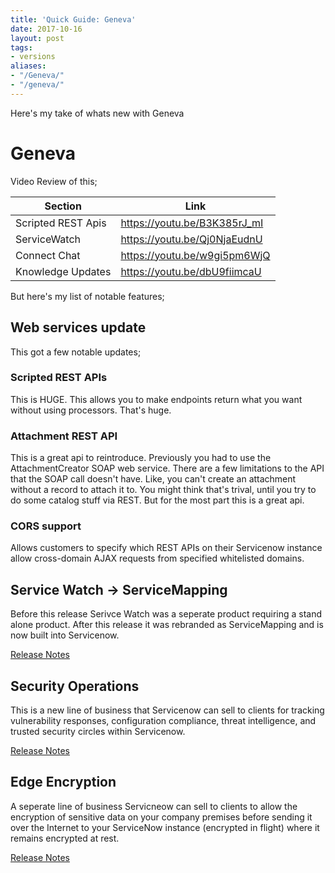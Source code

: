 ```yaml
---
title: 'Quick Guide: Geneva'
date: 2017-10-16
layout: post
tags:
- versions
aliases:
- "/Geneva/"
- "/geneva/"
---
```

Here's my take of whats new with Geneva

<!--more-->

# Geneva

Video Review of this;

| Section                   |                         Link |
| ------------------------- |----------------------------- |
| Scripted REST Apis        | https://youtu.be/B3K385rJ_mI |
| ServiceWatch              | https://youtu.be/Qj0NjaEudnU |
| Connect Chat              | https://youtu.be/w9gi5pm6WjQ |
| Knowledge Updates         | https://youtu.be/dbU9fiimcaU |

But here's my list of notable features;

## Web services update

This got a few notable updates;

### Scripted REST APIs

This is HUGE.  This allows you to make endpoints return what you want without using processors.  That's huge.

### Attachment REST API

This is a great api to reintroduce.  Previously you had to use the AttachmentCreator SOAP web service.  There are a few limitations to the API that the SOAP call doesn't have.  Like, you can't create an attachment without a record to attach it to.  You might think that's trival, until you try to do some catalog stuff via REST.  But for the most part this is a great api.

### CORS support

Allows customers to specify which REST APIs on their Servicenow instance allow cross-domain AJAX requests from specified whitelisted domains.

## Service Watch -> ServiceMapping

Before this release Serivce Watch was a seperate product requiring a stand alone product.  After this release it was rebranded as ServiceMapping and is now built into Servicenow.

[Release Notes](https://docs.servicenow.com/bundle/geneva-release-notes/page/release-notes/it_operations_mgmt/r_ServiceMappingRN.html)

## Security Operations

This is a new line of business that Servicenow can sell to clients for tracking vulnerability responses, configuration compliance, threat intelligence, and trusted security circles within Servicenow.

[Release Notes](https://docs.servicenow.com/bundle/geneva-release-notes/page/release-notes/security_management/c_SecurityOpsManagementRN.html)

## Edge Encryption

A seperate line of business Servicneow can sell to clients to allow the encryption of sensitive data on your company premises before sending it over the Internet to your ServiceNow instance (encrypted in flight) where it remains encrypted at rest.

[Release Notes](https://docs.servicenow.com/bundle/geneva-release-notes/page/release-notes/servicenow_platform/r_EdgeEncryptionRN.html)